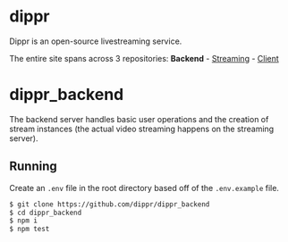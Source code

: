 # dippr
Dippr is an open-source livestreaming service.

The entire site spans across 3 repositories: **Backend** - [Streaming](https://github.com/dippr/dippr_stream) - [Client](https://github.com/dippr/dippr_client)

# dippr_backend
The backend server handles basic user operations and the creation of stream instances (the actual video streaming happens on the streaming server).

## Running
Create an `.env` file in the root directory based off of the `.env.example` file.

```bash
$ git clone https://github.com/dippr/dippr_backend
$ cd dippr_backend
$ npm i
$ npm test
```